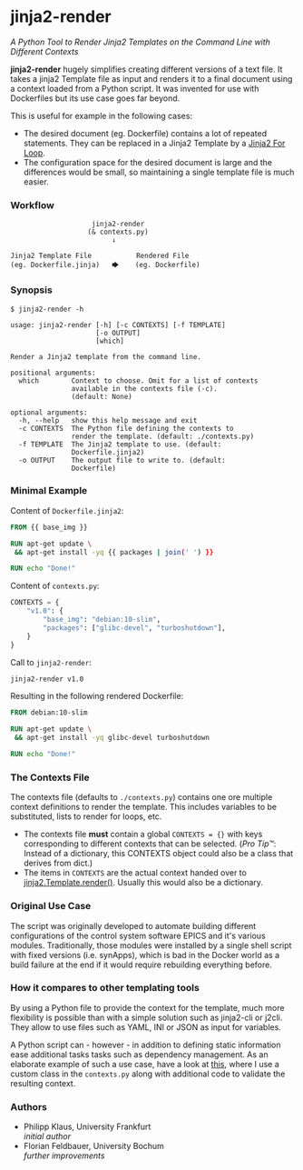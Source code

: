 # jinja2-render
*A Python Tool to Render Jinja2 Templates on the Command Line with Different Contexts*

**jinja2-render** hugely simplifies creating different versions of a text file.
It takes a jinja2 Template file as input and renders it to a final document
using a context loaded from a Python script.
It was invented for use with Dockerfiles but its use case goes far beyond.

This is useful for example in the following cases:

* The desired document (eg. Dockerfile) contains a lot of repeated statements.
  They can be replaced in a Jinja2 Template by a [Jinja2 For Loop][].
* The configuration space for the desired document is large and the differences
  would be small, so maintaining a single template file is much easier.

### Workflow

```
                    jinja2-render
                   (& contexts.py)
                         ↓

Jinja2 Template File           Rendered File
(eg. Dockerfile.jinja)   🡆    (eg. Dockerfile)
```

### Synopsis

```
$ jinja2-render -h

usage: jinja2-render [-h] [-c CONTEXTS] [-f TEMPLATE]
                     [-o OUTPUT]
                     [which]

Render a Jinja2 template from the command line.

positional arguments:
  which        Context to choose. Omit for a list of contexts
               available in the contexts file (-c).
               (default: None)

optional arguments:
  -h, --help   show this help message and exit
  -c CONTEXTS  The Python file defining the contexts to
               render the template. (default: ./contexts.py)
  -f TEMPLATE  The Jinja2 template to use. (default:
               Dockerfile.jinja2)
  -o OUTPUT    The output file to write to. (default:
               Dockerfile)
```

### Minimal Example

Content of `Dockerfile.jinja2`:

```Dockerfile
FROM {{ base_img }}

RUN apt-get update \
 && apt-get install -yq {{ packages | join(' ') }}

RUN echo "Done!"

```

Content of `contexts.py`:

```python
CONTEXTS = {
    "v1.0": {
        "base_img": "debian:10-slim",
        "packages": ["glibc-devel", "turboshutdown"],
    }
}

```

Call to `jinja2-render`:

```sh
jinja2-render v1.0
```

Resulting in the following rendered Dockerfile:

```Dockerfile
FROM debian:10-slim

RUN apt-get update \
 && apt-get install -yq glibc-devel turboshutdown

RUN echo "Done!"
```

### The Contexts File

The contexts file (defaults to `./contexts.py`) contains
one ore multiple context definitions to render the template.
This includes variables to be substituted, lists to render for loops, etc.

* The contexts file **must** contain a global `CONTEXTS = {}`
  with keys corresponding to different contexts that can be selected.
  (*Pro Tip™*: Instead of a dictionary, this CONTEXTS object could also
  be a class that derives from dict.)
* The items in `CONTEXTS` are the actual context handed over to
  [jinja2.Template.render()](https://jinja.palletsprojects.com/en/2.11.x/api/#jinja2.Template.render).
  Usually this would also be a dictionary.

### Original Use Case

The script was originally developed to automate building different configurations
of the control system software EPICS and it's various modules.
Traditionally, those modules were installed by a single shell script with
fixed versions (i.e. synApps), which is bad in the Docker world
as a build failure at the end if it would require rebuilding everything before.

### How it compares to other templating tools

By using a Python file to provide the context for the template, much more
flexibility is possible than with a simple solution such as jinja2-cli or j2cli.
They allow to use files such as YAML, INI or JSON as input for variables.

A Python script can - however - in addition to defining static information
ease additional tasks tasks such as dependency management.
As an elaborate example of such a use case, have a look at
[this](https://github.com/pklaus/docker-epics/tree/master/epics_contapps),
where I use a custom class in the `contexts.py` along with additional code
to validate the resulting context.

### Authors

* Philipp Klaus, University Frankfurt  
  *initial author*
* Florian Feldbauer, University Bochum  
  *further improvements*

[Jinja2 For Loop]: https://jinja.palletsprojects.com/en/2.11.x/templates/#for
